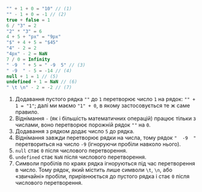
```js no-beautify
"" + 1 + 0 = "10" // (1)
"" - 1 + 0 = -1 // (2)
true + false = 1
6 / "3" = 2
"2" * "3" = 6
4 + 5 + "px" = "9px"
"$" + 4 + 5 = "$45"
"4" - 2 = 2
"4px" - 2 = NaN
7 / 0 = Infinity
" -9  " + 5 = " -9  5" // (3)
" -9  " - 5 = -14 // (4)
null + 1 = 1 // (5)
undefined + 1 = NaN // (6)
" \t \n" - 2 = -2 // (7)
```

1. Додавання пустого рядка `""` до `1` перетворює число `1` на рядок: `"" + 1 = "1"`; далі ми маємо `"1" + 0`, в якому застосовується те ж саме правило.
2. Віднімання `-` (як і більшість математичних операцій) працює тільки з числами, воно перетворює порожній рядок `""` на `0`.
3. Додавання з рядком додає число `5` до рядка.
4. Віднімання завжди перетворює рядки на числа, тому рядок `"  -9  "` перетвориться на число `-9` (ігноруючи пробіли навколо нього).
5. `null` стає `0` після числового перетворення.
6. `undefined` стає `NaN` після числового перетворення.
7. Символи пробілів по краях рядка ігноруються під час перетворення в число. Тому рядок, який містить лише символи `\t`, `\n`, або «звичайні» пробіли, прирівнюється до пустого рядка і стає `0` після числового перетворення.
